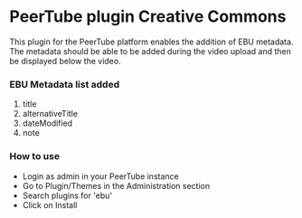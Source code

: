# PeerTube plugin Creative Commons

This plugin for the PeerTube platform enables the addition of EBU metadata. The metadata should be able to be added during the video upload and then be displayed below the video.

### EBU Metadata list added

1. title
2. alternativeTitle
3. dateModified
4. note

### How to use

- Login as admin in your PeerTube instance
- Go to Plugin/Themes in the Administration section
- Search plugins for 'ebu'
- Click on Install
